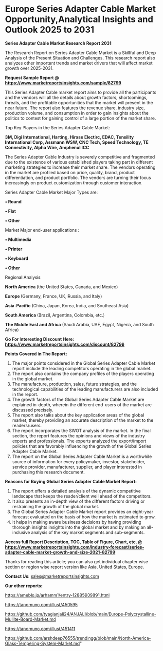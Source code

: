 # Europe Series Adapter Cable Market Opportunity,Analytical Insights and Outlook 2025 to 2031

<strong>Series Adapter Cable Market Research Report 2031</strong>

The Research Report on Series Adapter Cable Market is a Skillful and Deep Analysis of the Present Situation and Challenges. This research report also analyzes other important trends and market drivers that will affect market growth over 2025-2031.

<strong>Request Sample Report @ <a href=https://www.marketreportsinsights.com/sample/82799>https://www.marketreportsinsights.com/sample/82799</a></strong>

This Series Adapter Cable market report aims to provide all the participants and the vendors will all the details about growth factors, shortcomings, threats, and the profitable opportunities that the market will present in the near future. The report also features the revenue share, industry size, production volume, and consumption in order to gain insights about the politics to contest for gaining control of a large portion of the market share.

Top Key Players in the Series Adapter Cable Market:

<strong>3M, Digi International, Harting, Hirose Electirc, EDAC, Tensility International Corp, Assmann WSW, CNC Tech, Speed Technology, TE Connectivity, Alpha Wire, Amphenol ICC</strong>

The Series Adapter Cable Industry is severely competitive and fragmented due to the existence of various established players taking part in different marketing strategies to increase their market share. The vendors operating in the market are profiled based on price, quality, brand, product differentiation, and product portfolio. The vendors are turning their focus increasingly on product customization through customer interaction.

Series Adapter Cable Market Major Types are:

<strong>• Round

• Flat

• Other</strong>

Market Major end-user applications :

<strong>• Multimedia

• Printer

• Keyboard

• Other</strong>

Regional Analysis

</u><strong><b>North America</b></strong> (the United States, Canada, and Mexico)

<strong><b>Europe </b></strong>(Germany, France, UK, Russia, and Italy)

<strong><b>Asia-Pacific</b></strong> (China, Japan, Korea, India, and Southeast Asia)

<strong><b>South America</b></strong> (Brazil, Argentina, Colombia, etc.)

<strong><b>The Middle East and Africa</b></strong> (Saudi Arabia, UAE, Egypt, Nigeria, and South Africa)

<strong>Go For Interesting Discount Here: <a href=https://www.marketreportsinsights.com/discount/82799>https://www.marketreportsinsights.com/discount/82799</a></strong>

<strong>Points Covered in The Report:</strong>
<ol>
  <li>The major points considered in the Global Series Adapter Cable Market report include the leading competitors operating in the global market.</li>
  <li>The report also contains the company profiles of the players operating in the global market.</li>
  <li>The manufacture, production, sales, future strategies, and the technological capabilities of the leading manufacturers are also included in the report.</li>
  <li>The growth factors of the Global Series Adapter Cable Market are explained in-depth, wherein the different end-users of the market are discussed precisely.</li>
  <li>The report also talks about the key application areas of the global market, thereby providing an accurate description of the market to the readers/users.</li>
  <li>The report incorporates the SWOT analysis of the market. In the final section, the report features the opinions and views of the industry experts and professionals. The experts analyzed the export/import policies that are favorably influencing the growth of the Global Series Adapter Cable Market.</li>
  <li>The report on the Global Series Adapter Cable Market is a worthwhile source of information for every policymaker, investor, stakeholder, service provider, manufacturer, supplier, and player interested in purchasing this research document.</li>
</ol>
<strong>Reasons for Buying Global Series Adapter Cable Market Report:</strong>

<ol>
  <li>The report offers a detailed analysis of the dynamic competitive landscape that keeps the reader/client well ahead of the competitors.</li>
  <li>It also presents an in-depth view of the different factors driving or restraining the growth of the global market.</li>
  <li>The Global Series Adapter Cable Market report provides an eight-year forecast evaluated on the basis of how the market is estimated to grow.</li>
  <li>It helps in making aware business decisions by having providing thorough insights insights into the global market and by making an all-inclusive analysis of the key market segments and sub-segments.</li>
</ol>
<strong>Access full Report Description, TOC, Table of Figure, Chart, etc. @ <a href=https://www.marketreportsinsights.com/industry-forecast/series-adapter-cable-market-growth-and-size-2021-82799>https://www.marketreportsinsights.com/industry-forecast/series-adapter-cable-market-growth-and-size-2021-82799</a></strong>


Thanks for reading this article; you can also get individual chapter wise section or region wise report version like Asia, United States, Europe.

<strong>Contact Us:</strong>
sales@marketreportsinsights.com

<strong>Our other reports:</strong>

<a href=https://ameblo.jp/arhamm1/entry-12885909891.html>https://ameblo.jp/arhamm1/entry-12885909891.html</a>

<a href=https://tanomuno.com/illust/450595>https://tanomuno.com/illust/450595</a>

<a href=https://github.com/tyagianjali24/ANJALI/blob/main/Europe-Polycrystalline-Mullite-Board-Market.md>https://github.com/tyagianjali24/ANJALI/blob/main/Europe-Polycrystalline-Mullite-Board-Market.md</a>

<a href=https://tanomuno.com/illust/451411>https://tanomuno.com/illust/451411</a>

<a href=https://github.com/arshdeep76555/trendingg/blob/main/North-America-Glass-Tempering-System-Market.md>https://github.com/arshdeep76555/trendingg/blob/main/North-America-Glass-Tempering-System-Market.md</a>"
